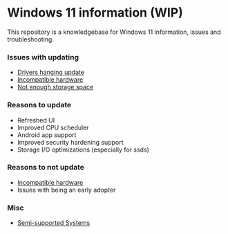 # Windows 11 information (WIP)

This repository is a knowledgebase for Windows 11 information, issues and troubleshooting.

### Issues with updating
* [Drivers hanging update](/issues/drivers.md)
* [Incompatible hardware](/issues/incompatible-hardware.md)
* [Not enough storage space](/issues/space.md)

### Reasons to update
* Refreshed UI
* Improved CPU scheduler
* Android app support
* Improved security hardening support
* Storage I/O optimizations (especially for ssds)

### Reasons to not update
* [Incompatible hardware](/dont-update/incompatible-hardware.md)
* Issues with being an early adopter

### Misc
* [Semi-supported Systems](/misc/unsupportedly-supported.md)

